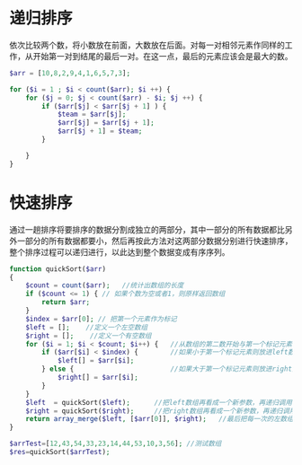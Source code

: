 # 递归排序

依次比较两个数，将小数放在前面，大数放在后面。对每一对相邻元素作同样的工作，从开始第一对到结尾的最后一对。在这一点，最后的元素应该会是最大的数。

```php
$arr = [10,8,2,9,4,1,6,5,7,3];

for ($i = 1 ; $i < count($arr); $i ++) {
    for ($j = 0; $j < count($arr) - $i; $j ++) {
        if ($arr[$j] < $arr[$j + 1] ) {
            $team = $arr[$j];
            $arr[$j] = $arr[$j + 1];
            $arr[$j + 1] = $team;
        }

    }
}
```


# 快速排序

通过一趟排序将要排序的数据分割成独立的两部分，其中一部分的所有数据都比另外一部分的所有数据都要小，然后再按此方法对这两部分数据分别进行快速排序，整个排序过程可以递归进行，以此达到整个数据变成有序序列。

```php
function quickSort($arr)
{
    $count = count($arr);   //统计出数组的长度
    if ($count <= 1) { // 如果个数为空或者1，则原样返回数组
        return $arr;
    }
    $index = $arr[0]; // 把第一个元素作为标记
    $left = [];    //定义一个左空数组
    $right = [];    //定义一个有空数组
    for ($i = 1; $i < $count; $i++) {   //从数组的第二数开始与第一个标记元素作比较
        if ($arr[$i] < $index) {        //如果小于第一个标记元素则放进left数组
            $left[] = $arr[$i];
        } else {                        //如果大于第一个标记元素则放进right数组
            $right[] = $arr[$i];
        }
    }
    $left  = quickSort($left);      //把left数组再看成一个新参数，再递归调用，执行以上的排序
    $right = quickSort($right);     //把right数组再看成一个新参数，再递归调用，执行以上的排序
    return array_merge($left, [$arr[0]], $right);   //最后把每一次的左数组、标记元素、右数组拼接成一个新数组
}

$arrTest=[12,43,54,33,23,14,44,53,10,3,56]; //测试数组
$res=quickSort($arrTest);
```